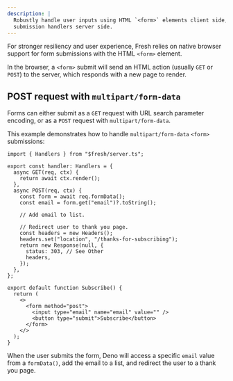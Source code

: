 ```yaml
---
description: |
  Robustly handle user inputs using HTML `<form>` elements client side, and form
  submission handlers server side.
---
```


For stronger resiliency and user experience, Fresh relies on native browser
support for form submissions with the HTML `<form>` element.

In the browser, a `<form>` submit will send an HTML action (usually `GET` or
`POST`) to the server, which responds with a new page to render.

## POST request with `multipart/form-data`

Forms can either submit as a `GET` request with URL search parameter encoding,
or as a `POST` request with `multipart/form-data`.

This example demonstrates how to handle `multipart/form-data` `<form>`
submissions:

```tsx routes/subscribe.tsx
import { Handlers } from "$fresh/server.ts";

export const handler: Handlers = {
  async GET(req, ctx) {
    return await ctx.render();
  },
  async POST(req, ctx) {
    const form = await req.formData();
    const email = form.get("email")?.toString();

    // Add email to list.

    // Redirect user to thank you page.
    const headers = new Headers();
    headers.set("location", "/thanks-for-subscribing");
    return new Response(null, {
      status: 303, // See Other
      headers,
    });
  },
};

export default function Subscribe() {
  return (
    <>
      <form method="post">
        <input type="email" name="email" value="" />
        <button type="submit">Subscribe</button>
      </form>
    </>
  );
}
```

When the user submits the form, Deno will access a specific `email` value from a
`formData()`, add the email to a list, and redirect the user to a thank you
page.
